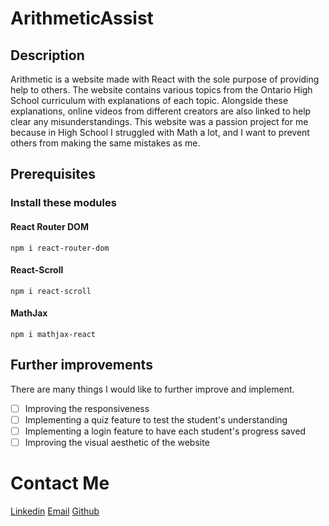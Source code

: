 # ArithmeticAssist


## Description
Arithmetic is a website made with React with the sole purpose of providing help to others.
The website contains various topics from the Ontario High School curriculum with explanations
of each topic. Alongside these explanations, online videos from different creators are also 
linked to help clear any misunderstandings. This website was a passion project for me because
in High School I struggled with Math a lot, and I want to prevent others from making the same 
mistakes as me.

## Prerequisites
### Install these modules
#### React Router DOM
```
npm i react-router-dom
```

#### React-Scroll
```
npm i react-scroll
```
#### MathJax
```
npm i mathjax-react
```
## Further improvements
There are many things I would like to further improve and implement.
- [ ] Improving the responsiveness 
- [ ] Implementing a quiz feature to test the student's understanding
- [ ] Implementing a login feature to have each student's progress saved
- [ ] Improving the visual aesthetic of the website

# Contact Me
[Linkedin](https://www.linkedin.com/in/yousuf-mohiuddin/)
[Email](yousufmohiuddin0529@gmail.com)
[Github](https://github.com/YousufMo27)

